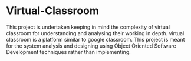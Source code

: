 # Virtual-Classroom
This project is undertaken keeping in mind the complexity of virtual classroom for understanding and analysing their working in depth. virtual classroom is a platform similar to google classroom. This project is meant for the system analysis and designing using Object Oriented Software Development techniques rather than implementing. 
